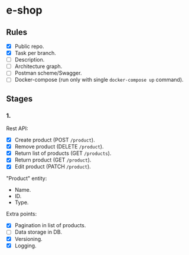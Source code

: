 # e-shop
## Rules
- [x] Public repo.
- [x] Task per branch.
- [ ] Description.
- [ ] Architecture graph.
- [ ] Postman scheme/Swagger.
- [ ] Docker-compose (run only with single `docker-compose up` command).

## Stages
### 1.
Rest API:
- [x] Create product (POST `/product`).
- [x] Remove product (DELETE `/product`).
- [x] Return list of products (GET `/products`).
- [x] Return product (GET `/product`).
- [x] Edit product (PATCH `/product`).

"Product" entity:
* Name.
* ID.
* Type.

Extra points:
- [x] Pagination in list of products.
- [ ] Data storage in DB.
- [x] Versioning.
- [x] Logging.
